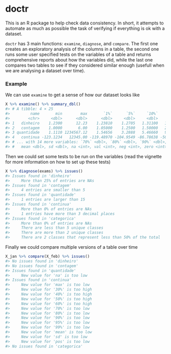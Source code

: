 # doctr

This is an R package to help check data consistency. In short, it attempts to automate as much as possible the task of verifying if everything is ok with a dataset.

`doctr` has 3 main functions: `examine`, `diagnose`, and `compare`. The first one creates an exploratory analysis of the columns in a table, the second one runs some user specified tests on the variables of a table and returns comprehensive reports about how the variables did, while the last one compares two tables to see if they considered similar enough (usefull when we are analysing a dataset over time).

### Example

We can use `examine` to get a sense of how our dataset looks like

```r
X %>% examine() %>% summary_dbl()
#> # A tibble: 4 × 25
#>         name       min        max       `1%`      `5%`     `10%`     `20%`     `30%` `40%` `50%`   `60%`
#>        <chr>     <dbl>      <dbl>      <dbl>     <dbl>     <dbl>     <dbl>     <dbl> <dbl> <dbl>   <dbl>
#> 1   dinheiro    1.2300      12.23    1.23810    1.2705   1.31100   1.39200   1.47300   3.6  6.75  9.9000
#> 2   contagem    1.0000       6.00    1.05000    1.2500   1.50000   2.00000   2.50000   3.0  3.50  4.0000
#> 3 quantidade    1.1110 1234567.12    1.54656    3.2888   5.46660   9.82220  12.20000  12.6 13.00 13.0566
#> 4   continua -123.1234   12345.00 -119.48970 -104.9549 -86.78638 -50.44936 -14.11234  -1.6 -1.00 -0.4000
#> # ... with 14 more variables: `70%` <dbl>, `80%` <dbl>, `90%` <dbl>, `95%` <dbl>, `99%` <dbl>,
#> #   mean <dbl>, sd <dbl>, na <int>, val <int>, neg <int>, zero <int>, pos <int>, unq <int>, mdp <dbl>
```

Then we could set some tests to be run on the variables (read the vignette for more information on how to set up these tests)

```r
X %>% diagnose(exams) %>% issues()
#> Issues found in 'dinheiro'
#>     More than 25% of entries are NAs
#> Issues found in 'contagem'
#>     4 entries are smaller than 5
#> Issues found in 'quantidade'
#>     1 entries are larger than 15
#> Issues found in 'continua'
#>     More than 0% of entries are NAs
#>     1 entries have more than 3 decimal places
#> Issues found in 'categorica'
#>     More than 0% of entries are NAs
#>     There are less than 5 unique classes
#>     There are more than 2 unique classes
#>     There are 2 classes that represent less than 50% of the total
```

Finally we could compare multiple versions of a table over time

```r
X_jan %>% compare(X_feb) %>% issues()
#> No issues found in 'dinheiro'
#> No issues found in 'contagem'
#> Issues found in 'quantidade'
#>     New value for 'na' is too low
#> Issues found in 'continua'
#>     New value for 'max' is too low
#>     New value for '30%' is too high
#>     New value for '40%' is too high
#>     New value for '50%' is too high
#>     New value for '60%' is too high
#>     New value for '70%' is too low
#>     New value for '80%' is too low
#>     New value for '90%' is too low
#>     New value for '95%' is too low
#>     New value for '99%' is too low
#>     New value for 'mean' is too low
#>     New value for 'sd' is too low
#>     New value for 'pos' is too low
#> No issues found in 'categorica'
```









